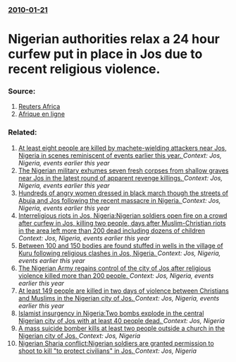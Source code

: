 ### [2010-01-21](/news/2010/01/21/index.md)

# Nigerian authorities relax a 24 hour curfew put in place in Jos due to recent religious violence. 




### Source:

1. [Reuters Africa](http://af.reuters.com/article/topNews/idAFJOE60K06A20100121)
2. [Afrique en ligne](http://www.afriquejet.com/news/africa-news/curfew-relaxed-in-nigerian-city-after-violence-2010012142539.html)

### Related:

1. [At least eight people are killed by machete-wielding attackers near Jos, Nigeria in scenes reminiscent of events earlier this year. ](/news/2010/07/17/at-least-eight-people-are-killed-by-machete-wielding-attackers-near-jos-nigeria-in-scenes-reminiscent-of-events-earlier-this-year.md) _Context: Jos, Nigeria, events earlier this year_
2. [The Nigerian military exhumes seven fresh corpses from shallow graves near Jos in the latest round of apparent revenge killings. ](/news/2010/04/21/the-nigerian-military-exhumes-seven-fresh-corpses-from-shallow-graves-near-jos-in-the-latest-round-of-apparent-revenge-killings.md) _Context: Jos, Nigeria, events earlier this year_
3. [Hundreds of angry women dressed in black march though the streets of Abuja and Jos following the recent massacre in Nigeria. ](/news/2010/03/11/hundreds-of-angry-women-dressed-in-black-march-though-the-streets-of-abuja-and-jos-following-the-recent-massacre-in-nigeria.md) _Context: Jos, Nigeria, events earlier this year_
4. [Interreligious riots in Jos, Nigeria:Nigerian soldiers open fire on a crowd after curfew in Jos, killing two people, days after Muslim-Christian riots in the area left more than 200 dead including dozens of children ](/news/2010/03/10/interreligious-riots-in-jos-nigeria-pnigerian-soldiers-open-fire-on-a-crowd-after-curfew-in-jos-killing-two-people-days-after-muslim-chri.md) _Context: Jos, Nigeria, events earlier this year_
5. [Between 100 and 150 bodies are found stuffed in wells in the village of Kuru following religious clashes in Jos, Nigeria. ](/news/2010/01/23/between-100-and-150-bodies-are-found-stuffed-in-wells-in-the-village-of-kuru-following-religious-clashes-in-jos-nigeria.md) _Context: Jos, Nigeria, events earlier this year_
6. [The Nigerian Army regains control of the city of Jos after religious violence killed more than 200 people. ](/news/2010/01/20/the-nigerian-army-regains-control-of-the-city-of-jos-after-religious-violence-killed-more-than-200-people.md) _Context: Jos, Nigeria, events earlier this year_
7. [At least 149 people are killed in two days of violence between Christians and Muslims in the Nigerian city of Jos. ](/news/2010/01/19/at-least-149-people-are-killed-in-two-days-of-violence-between-christians-and-muslims-in-the-nigerian-city-of-jos.md) _Context: Jos, Nigeria, events earlier this year_
8. [Islamist insurgency in Nigeria:Two bombs explode in the central Nigerian city of Jos with at least 40 people dead. ](/news/2014/12/11/islamist-insurgency-in-nigeria-ptwo-bombs-explode-in-the-central-nigerian-city-of-jos-with-at-least-40-people-dead.md) _Context: Jos, Nigeria_
9. [A mass suicide bomber kills at least two people outside a church in the Nigerian city of Jos. ](/news/2012/02/26/a-mass-suicide-bomber-kills-at-least-two-people-outside-a-church-in-the-nigerian-city-of-jos.md) _Context: Jos, Nigeria_
10. [Nigerian Sharia conflict:Nigerian soldiers are granted permission to shoot to kill "to protect civilians" in Jos. ](/news/2011/01/18/nigerian-sharia-conflict-pnigerian-soldiers-are-granted-permission-to-shoot-to-kill-to-protect-civilians-in-jos.md) _Context: Jos, Nigeria_
